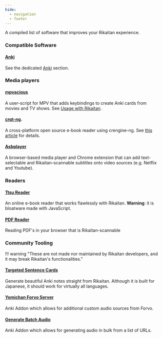 ```yaml
---
hide:
  - navigation
  - footer
---
```


A compiled list of software that improves your Rikaitan experience.

### Compatible Software

#### [Anki](https://wiki.archlinux.org/title/Anki)

See the dedicated [Anki](/anki/) section.

### Media players

#### [mpvacious](https://github.com/Ajatt-Tools/mpvacious)

A user-script for MPV that adds keybindings to create Anki cards from movies and TV shows.
See [Usage with Rikaitan](https://github.com/Ajatt-Tools/mpvacious/blob/master/howto/yomichan.md).

#### [crqt-ng](https://gitlab.com/coolreader-ng/crqt-ng/).

A cross-platform open source e-book reader using crengine-ng.
See [this article](https://tatsumoto.neocities.org/blog/reading-books)
for details.

#### [Asbplayer](https://github.com/killergerbah/asbplayer?tab=readme-ov-file#getting-started)

A browser-based media player and Chrome extension that can add text-selectable and Rikaitan-scannable subtitles onto video sources (e.g. Netflix and Youtube).

### Readers

#### [Ttsu Reader](https://reader.ttsu.app/)

An online e-book reader that works flawlessly with Rikaitan.
**Warning**: it is bloatware made with JavaScript.

#### [PDF Reader](rikaitan-pdf-viewer/index.html)

Reading PDF's in your browser that is Rikaitan-scannable

### Community Tooling

!!! warning "These are not made nor maintained by Rikaitan developers, and it may break Rikaitan's functionalities."

#### [Targeted Sentence Cards](https://tatsumoto.neocities.org/blog/discussing-various-card-templates#targeted-sentence-cards)

Generate beautiful Anki notes straight from Rikaitan. Although it is built for Japanese, it should work for virtually all languages.

#### [Yomichan Forvo Server](https://ankiweb.net/shared/info/580654285)

Anki Addon which allows for additional custom audio sources from Forvo.

#### [Generate Batch Audio](https://ankiweb.net/shared/info/1156270186)

Anki Addon which allows for generating audio in bulk from a list of URLs.

